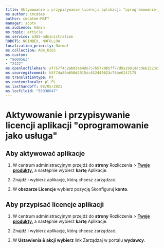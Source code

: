 ```yaml
---
title: Aktywowanie i przypisywanie licencji aplikacji "oprogramowanie jako usługa"
ms.author: cmcatee
author: cmcatee-MSFT
manager: scotv
ms.audience: Admin
ms.topic: article
ms.service: o365-administration
ROBOTS: NOINDEX, NOFOLLOW
localization_priority: Normal
ms.collection: Adm_O365
ms.custom:
- "9000563"
- "2422"
ms.openlocfilehash: af767f4c2ab03ab4d0757b572085ff77d9a2901ddcde61523c7f314b11726f25
ms.sourcegitcommit: b5f7da89a650d2915dc652449623c78be6247175
ms.translationtype: MT
ms.contentlocale: pl-PL
ms.lasthandoff: 08/05/2021
ms.locfileid: "53938047"
---
```

# <a name="activate-and-assign-software-as-a-service-app-licenses"></a>Aktywowanie i przypisywanie licencji aplikacji "oprogramowanie jako usługa" 

## <a name="to-activate-apps"></a>Aby aktywować aplikacje

1. W centrum administracyjnym przejdź do **strony** Rozliczenia  >  **[Twoje produkty,](https://go.microsoft.com/fwlink/p/?linkid=842054)** a następnie wybierz **kartę** Aplikacje.

2. Znajdź i wybierz aplikację, którą chcesz zarządzać.

3. W **obszarze Licencje** wybierz pozycję Skonfiguruj **konto**.  

## <a name="to-assign-app-licenses"></a>Aby przypisać licencje aplikacji

1. W centrum administracyjnym przejdź do **strony** Rozliczenia  >  **[Twoje produkty,](https://go.microsoft.com/fwlink/p/?linkid=842054)** a następnie wybierz **kartę** Aplikacje.

2. Znajdź i wybierz aplikację, którą chcesz zarządzać.  

3. W **Ustawienia & akcji wybierz** link Zarządzaj w portalu **wydawcy**.